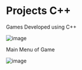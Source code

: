 # Projects C++
Games Developed using C++

![image](https://github.com/CodeWithUmer/Projects-C-/assets/134123581/b3fe902f-a45d-45a2-bd03-223b6a0f7e7a)


Main Menu of Game

![image](https://github.com/CodeWithUmer/Projects-C-/assets/134123581/8e88774d-ff07-4197-a37c-93a49fc2d6c8)


